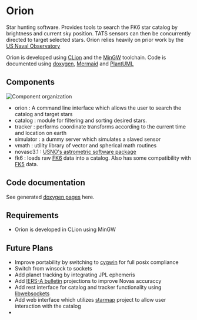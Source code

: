 # Orion

Star hunting software. Provides tools to search the FK6 star catalog by brightness and current sky 
position. TATS sensors can then be concurrently directed to target selected stars. Orion relies heavily 
on prior work by the [US Naval Observatory](http://www.usno.navy.mil/USNO/)

Orion is developed using [CLion](https://www.jetbrains.com/clion/) and the [MinGW](http://mingw.org/) toolchain. Code
is documented using [doxygen](www.doxygen.org/), [Mermaid]() and [PlantUML](http://plantuml.com/)

## Components

![Component organization](https://caseyshields.github.io/Orion/diagrams/novas.svg)

 - orion : A command line interface which allows the user to search the catalog and target stars
 - catalog : module for filtering and sorting desired stars.
 - tracker : performs coordinate transforms according to the current time and location on earth 
 - simulator : a dummy server which simulates a slaved sensor
 - vmath : utility library of vector and spherical math routines
 - novasc3.1 : [USNO's astrometric software package](http://aa.usno.navy.mil/software/novas/novas_info.php)
 - fk6 : loads raw [FK6](http://cdsarc.u-strasbg.fr/viz-bin/Cat?I/264) data into a catalog. Also has some compatibility with [FK5](http://www-kpno.kpno.noao.edu/Info/Caches/Catalogs/FK5/fk5.html) data.

## Code documentation

See generated [doxygen pages](https://caseyshields.github.io/Orion/index.html) here.

## Requirements
 - Orion is developed in CLion using MinGW

## Future Plans
 
  - Improve portability by switching to [cygwin](https://www.cygwin.com/) for full posix compliance
  - Switch from winsock to sockets
  - Add planet tracking by integrating JPL ephemeris
  - Add [IERS-A bulletin](http://maia.usno.navy.mil/ser7/ser7.dat) projections to improve Novas accuraccy
  - Add rest interface for catalog and tracker functionality using [libwebsockets](https://libwebsockets.org/)
  - Add web interface which utilizes [starmap](https://caseyshields.github.io/starlog/index.html) project to allow user interaction with the catalog
  - 
  